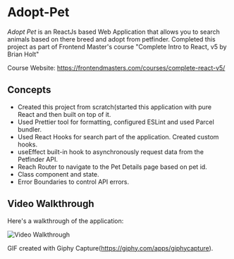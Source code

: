 # Adopt-Pet


*Adopt Pet* is an ReactJs based Web Application that allows you to search animals based on there breed and adopt from petfinder. 
Completed this project as part of Frontend Master's course "Complete Intro to React, v5 by Brian Holt"

Course Website: https://frontendmasters.com/courses/complete-react-v5/




## Concepts 


* Created this project from scratch(started this application with pure React and then built on top of it.
* Used Prettier tool for formatting, configured ESLint and used Parcel bundler.
* Used React Hooks for search part of the application. Created custom hooks.
* useEffect built-in hook to asynchronously request data from the Petfinder API.
* Reach Router to navigate to the Pet Details page based on pet id.
* Class component and state.
* Error Boundaries to control API errors.


## Video Walkthrough

Here's a walkthrough of the application:

<img src='walkthrough.gif' title='Video Walkthrough' width='' alt='Video Walkthrough' />

GIF created with Giphy Capture(https://giphy.com/apps/giphycapture).



